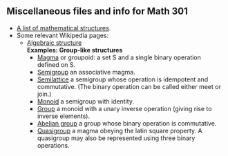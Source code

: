 ## Miscellaneous files and info for Math 301

+ [A list of mathematical structures](http://www.math.chapman.edu/~jipsen/structures/doku.php/index.html).  
+ Some relevant Wikipedia pages:  
  + [Algebraic structure](http://en.wikipedia.org/wiki/Algebraic_structure)  
  **Examples: Group-like structures**  
    + [Magma](http://en.wikipedia.org/wiki/Magma_(algebra)) or groupoid: a set S and a
      single binary operation defined on S.  
	+ [Semigroup](http://en.wikipedia.org/wiki/Semigroup) an associative magma.  
	+ [Semilattice](http://en.wikipedia.org/wiki/Semilattice) a semigroup whose
      operation is idempotent and commutative. (The binary operation can be
      called either meet or join.)  
	+ [Monoid](http://en.wikipedia.org/wiki/Monoid) a semigroup with identity.  
    + [Group](http://en.wikipedia.org/wiki/Group_(mathematics)) a monoid with a
      unary inverse operation (giving rise to inverse elements).  
    + [Abelian group](http://en.wikipedia.org/wiki/Abelian_group) a group whose
      binary operation is commutative.  
	+ [Quasigroup](http://en.wikipedia.org/wiki/Quasigroup) a magma obeying the
	  latin square property. A quasigroup may also be represented using three
	  binary operations.  

